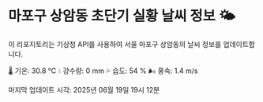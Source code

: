 
# 마포구 상암동 초단기 실황 날씨 정보 🌤️

이 리포지토리는 기상청 API를 사용하여 서울 마포구 상암동의 날씨 정보를 업데이트합니다. 

🌡️ 기온: 30.8 ℃
💧 강수량: 0 mm
💦 습도: 54 %
🌬️ 풍속: 1.4 m/s

마지막 업데이트 시각: 2025년 06월 19일 19시 12분    
